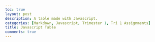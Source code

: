 ```yaml
---
toc: true
layout: post
description: A table made with Javascript.
categories: [Markdown, Javascript, Trimester 1, Tri 1 Assignments]
title: Javascript Table
comments: true
---
```


<script>
  function Person(camera, company, year) {
    this.camera = camera;
    this.company = company;
    this.year = year;
  }
  Person.prototype.setRole = function(role) {
    this.role = role;
  }
  Person.prototype.toJSON = function() {
    const obj = {camera: this.camera, company: this.company, year: this.year};
    const json = JSON.stringify(obj);
    return json;
  }
  var cam = [
    new Person("R5", "Canon", 2020),
    new Person("R10", "Canon", 2021),
    new Person("T5i", "Canon", 2020),
    new Person("Alpha 7 III", "Sony", 2018),
    new Person("Alpha 6600", "Sony", 2019),
    new Person("D500", "Nikon", 2016),
  ];
  function Cameras(cam) {
    this.group.forEach(person => this.json.push(person.toJSON()));
  }
  function logItType(output) {
    console.log(output);
  }
  groups = new Cameras(cam);
  logItType(cam);
  logItType(groups.group);
  logItType(groups.group[0].camera);
  logItType(groups.json[0]);
  logItType(JSON.parse(groups.json[0]));
  Cameras.prototype._toHtml = function() {
    var style = (
      "display:inline-block;" +
      "border: 2px solid grey;" +
      "box-shadow: 0.8em 0.4em 0.4em grey;"
    );
    var body = "";
    body += "<tr>";
    body += "<th><mark>" + "Model" + "</mark></th>";
    body += "<th><mark>" + "Company" + "</mark></th>";
    body += "<th><mark>" + "Release Year" + "</mark></th>";
    body += "</tr>";
    for (var row of cam) {
      body += "<tr>";
      body += "<td>" + row.camera + "</td>";
      body += "<td>" + row.company + "</td>";
      body += "<td>" + row.year + "</td>";
      body += "<tr>";
    }
    return (
      "<div style='" + style + "'>" +
        "<table>" +
          body +
        "</table>" +
      "</div>"
    );
};
</script>